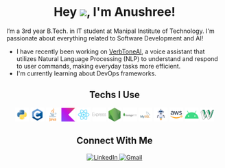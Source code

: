 <div align="center">
<h1> Hey <img src="https://raw.githubusercontent.com/MartinHeinz/MartinHeinz/master/wave.gif" width="30">, I'm Anushree!</h1>
</div>

I’m a 3rd year B.Tech. in IT student at Manipal Institute of Technology. I'm passionate about everything related to Software Development and AI! 

- I have recently been working on [VerbToneAI](https://github.com/anushreejha/VerbToneAI), a voice assistant that utilizes Natural Language Processing (NLP) to understand and respond to user commands, making everyday tasks more efficient.
- I'm currently learning about DevOps frameworks.
  
<div align="center">
<h2> Techs I Use </h2>

<code><img height="32" src="https://raw.githubusercontent.com/github/explore/main/topics/python/python.png"></code>
<code><img height="32" src="https://raw.githubusercontent.com/github/explore/main/topics/c/c.png"></code>
<code><img height="32" src="https://raw.githubusercontent.com/github/explore/main/topics/java/java.png"></code>
<code><img height="32" src="https://raw.githubusercontent.com/github/explore/main/topics/kotlin/kotlin.png"></code>
<code><img height="32" src="https://raw.githubusercontent.com/github/explore/main/topics/react/react.png"></code>
<code><img height="32" src="https://raw.githubusercontent.com/github/explore/main/topics/express/express.png"></code>
<code><img height="32" src="https://raw.githubusercontent.com/github/explore/main/topics/nodejs/nodejs.png"></code>
<code><img height="32" src="https://raw.githubusercontent.com/github/explore/main/topics/mongodb/mongodb.png"></code>
<code><img height="32" src="https://raw.githubusercontent.com/github/explore/main/topics/mysql/mysql.png"></code>
<code><img height="32" src="https://raw.githubusercontent.com/github/explore/main/topics/ai/ai.png"></code>
<code><img height="32" src="https://raw.githubusercontent.com/github/explore/main/topics/aws/aws.png"></code>
<code><img height="32" src="https://raw.githubusercontent.com/github/explore/main/topics/android/android.png"></code>
<code><img height="32" src="https://raw.githubusercontent.com/github/explore/main/topics/web/web.png"></code>
</div>

<div align="center">
<h2> Connect With Me </h2>

<a href="https://www.linkedin.com/in/anushreejha/">
  <img src="https://github.com/dheereshagrwal/colored-icons/blob/master/public/logos/linkedin/linkedin.svg" width="35px" alt="LinkedIn"/>
</a>
<a href="mailto:dj.jarout@gmail.com">
  <img src="https://github.com/dheereshagrwal/colored-icons/blob/master/public/logos/gmail/gmail.svg" width="35px" alt="Gmail"/>
</a>
</div>

